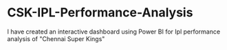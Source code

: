 # CSK-IPL-Performance-Analysis
I have created an interactive dashboard using Power BI for Ipl performance analysis of "Chennai Super Kings"
